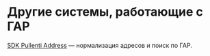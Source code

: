 # Другие системы, работающие с ГАР

[SDK Pullenti Address](https://garfias.ru/) — нормализация адресов и поиск по ГАР.

